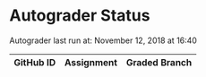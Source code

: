 # Autograder Status
Autograder last run at: November 12, 2018 at 16:40

| GitHub ID | Assignment | Graded Branch |
|-----------|------------|---------------|
